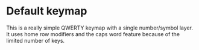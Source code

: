 # Default keymap

This is a really simple QWERTY keymap with a single number/symbol layer.
It uses home row modifiers and the caps word feature because of the limited number of keys.
